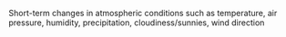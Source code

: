 Short-term changes in atmospheric conditions such as temperature, air pressure, humidity, precipitation, cloudiness/sunnies, wind direction